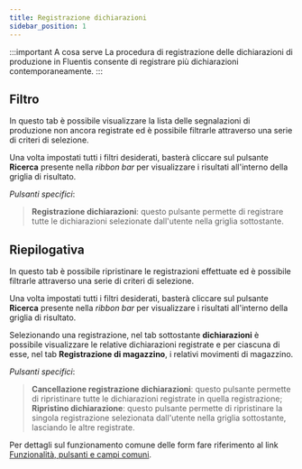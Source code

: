 ```yaml
---
title: Registrazione dichiarazioni
sidebar_position: 1
---
```


:::important A cosa serve
La procedura di registrazione delle dichiarazioni di produzione in Fluentis consente di registrare più dichiarazioni contemporaneamente.
:::

## Filtro

In questo tab è possibile visualizzare la lista delle segnalazioni di produzione non ancora registrate ed è possibile filtrarle attraverso una serie di criteri di selezione. 

Una volta impostati tutti i filtri desiderati, basterà cliccare sul pulsante **Ricerca** presente nella *ribbon bar* per visualizzare i risultati all'interno della griglia di risultato.

*Pulsanti specifici*: 

> **Registrazione dichiarazioni**: questo pulsante permette di registrare tutte le dichiarazioni selezionate dall'utente nella griglia sottostante.


## Riepilogativa

In questo tab è possibile ripristinare le registrazioni effettuate ed è possibile filtrarle attraverso una serie di criteri di selezione.

Una volta impostati tutti i filtri desiderati, basterà cliccare sul pulsante **Ricerca** presente nella *ribbon bar* per visualizzare i risultati all'interno della griglia di risultato.

Selezionando una registrazione, nel tab sottostante **dichiarazioni** è possibile visualizzare le relative dichiarazioni registrate e per ciascuna di esse, nel tab **Registrazione di magazzino**, i relativi movimenti di magazzino.

*Pulsanti specifici*: 

> **Cancellazione registrazione dichiarazioni**: questo pulsante permette di ripristinare tutte le dichiarazioni registrate in quella registrazione;          
> **Ripristino dichiarazione**: questo pulsante permette di ripristinare la singola registrazione selezionata dall'utente nella griglia sottostante, lasciando le altre registrate.

Per dettagli sul funzionamento comune delle form fare riferimento al link [Funzionalità, pulsanti e campi comuni](/docs/guide/common).
